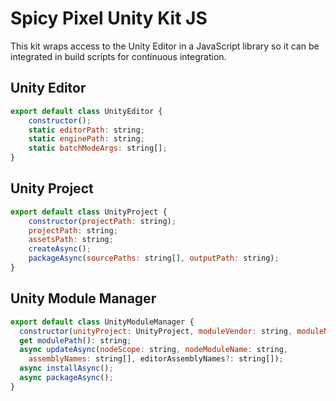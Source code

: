 # Spicy Pixel Unity Kit JS

This kit wraps access to the Unity Editor in a JavaScript library so it can be integrated in build scripts for continuous integration.

## Unity Editor

```javascript
export default class UnityEditor {
    constructor();
    static editorPath: string;
    static enginePath: string;
    static batchModeArgs: string[];
}
```

## Unity Project

```javascript
export default class UnityProject {
    constructor(projectPath: string);
    projectPath: string;
    assetsPath: string;
    createAsync();
    packageAsync(sourcePaths: string[], outputPath: string);
}
```

## Unity Module Manager

```javascript
export default class UnityModuleManager {
  constructor(unityProject: UnityProject, moduleVendor: string, moduleName: string);
  get modulePath(): string;
  async updateAsync(nodeScope: string, nodeModuleName: string,
    assemblyNames: string[], editorAssemblyNames?: string[]);
  async installAsync();
  async packageAsync();
}
```
